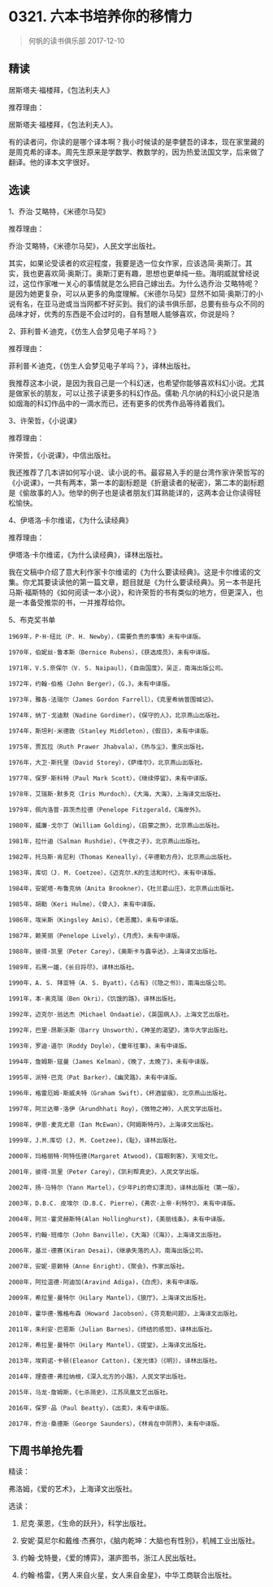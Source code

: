 # 0321. 六本书培养你的移情力
> 何帆的读书俱乐部
2017-12-10

## 精读
居斯塔夫·福楼拜，《包法利夫人》

推荐理由：

居斯塔夫·福楼拜，《包法利夫人》。

有的读者问，你读的是哪个译本啊？我小时候读的是李健吾的译本，现在家里藏的是周克希的译本。周先生原来是学数学、教数学的，因为热爱法国文学，后来做了翻译。他的译本文字很好。

## 选读
1、乔治·艾略特，《米德尔马契》

推荐理由：

乔治·艾略特，《米德尔马契》，人民文学出版社。

其实，如果论受读者的欢迎程度，我要是选一位女作家，应该选简·奥斯汀。其实，我也更喜欢简·奥斯汀。奥斯汀更有趣，思想也更单纯一些。海明威就曾经说过，这位作家唯一关心的事情就是怎么把自己嫁出去。为什么选乔治·艾略特呢？是因为她更复杂，可以从更多的角度理解。《米德尔马契》显然不如简·奥斯汀的小说有名，在亚马逊或当当网都不好买到。我们的读书俱乐部，总要有些与众不同的品味才好，优秀的东西是不会过时的，自有慧眼人能够喜欢，你说是吗？

2、菲利普·K·迪克，《仿生人会梦见电子羊吗？》

推荐理由：

菲利普·K·迪克，《仿生人会梦见电子羊吗？》，译林出版社。

我推荐这本小说，是因为我自己是一个科幻迷，也希望你能够喜欢科幻小说。尤其是做家长的朋友，可以让孩子读更多的科幻作品。儒勒·凡尔纳的科幻小说只是浩如烟海的科幻作品中的一滴水而已，还有更多的优秀作品等待着我们。

3、许荣哲，《小说课》

推荐理由：

许荣哲，《小说课》，中信出版社。

我还推荐了几本讲如何写小说、读小说的书。最容易入手的是台湾作家许荣哲写的《小说课》，一共有两本，第一本的副标题是《折磨读者的秘密》，第二本的副标题是《偷故事的人》。他举的例子也是读者朋友们耳熟能详的，这两本会让你读得轻松愉快。

4、伊塔洛·卡尔维诺，《为什么读经典》

推荐理由：

伊塔洛·卡尔维诺，《为什么读经典》，译林出版社。

我在文稿中介绍了意大利作家卡尔维诺的《为什么要读经典》。这是卡尔维诺的文集。你尤其要读读他的第一篇文章，题目就是《为什么要读经典》。另一本书是托马斯·福斯特的《如何阅读一本小说》，和许荣哲的书有类似的地方，但更深入，也是一本备受推崇的书，一并推荐给你。

5、布克奖书单


	1969年，P·H·纽比（P. H. Newby），《需要负责的事情》未有中译版。

	1970年，伯妮丝·鲁本斯（Bernice Rubens），《获选成员》，未有中译版。

	1971年，V.S.奈保尔（V. S. Naipaul），《自由国度》，吴正，南海出版公司。

	1972年，约翰·伯格（John Berger），《G.》，未有中译版。

	1973年，雅各·法瑞尔（James Gordon Farrell），《克里希纳普围城记》。

	1974年，纳丁·戈迪默（Nadine Gordimer），《保守的人》，北京燕山出版社。

	1974年，斯坦利·米德敦（Stanley Middleton），《假日》，未有中译版。

	1975年，贾瓦拉（Ruth Prawer Jhabvala），《热与尘》，重庆出版社。

	1976年，大卫·斯托里（David Storey），《萨维尔》，北京燕山出版社。

	1977年，保罗·斯科特（Paul Mark Scott），《继续停留》，未有中译版。

	1978年，艾瑞斯·默多克（Iris Murdoch），《大海，大海》，上海译文出版社。

	1979年，佩内洛普·菲茨杰拉德（Penelope Fitzgerald，《海岸外》。

	1980年，威廉·戈尔丁（William Golding），《启蒙之旅》，北京燕山出版社。

	1981年，拉什迪（Salman Rushdie），《午夜之子》，北京燕山出版社。

	1982年，托马斯·肯尼利（Thomas Keneally），《辛德勒方舟》，北京燕山出版社。

	1983年，库切（J. M. Coetzee），《迈克尔.K的生活和时代》，未有中译版。

	1984年，安妮塔·布鲁克纳（Anita Brookner），《杜兰葛山庄》，北京燕山出版社。

	1985年，胡勒（Keri Hulme），《骨人》，未有中译版。

	1986年，埃米斯（Kingsley Amis），《老恶魔》，未有中译版。

	1987年，赖芙丽（Penelope Lively），《月虎》，未有中译版。

	1988年，彼得·凯里（Peter Carey），《奥斯卡与露辛达》，上海译文出版社。

	1989年，石黑一雄，《长日将尽》，译林出版社。

	1990年，A. S. 拜亚特（A. S. Byatt），《占有》（《隐之书》），南海出版公司。

	1991年，本·奥克瑞（Ben Okri），《饥饿的路》，译林出版社。

	1992年，迈克尔·翁达杰（Michael Ondaatie），《英国病人》，上海文艺出版社。

	1992年，巴里·昂斯沃斯（Barry Unsworth），《神圣的渴望》，清华大学出版社。

	1993年，罗迪·道尔（Roddy Doyle），《童年往事》，未有中译版。

	1994年，詹姆斯·寇曼（James Kelman），《晚了，太晚了》，未有中译版。

	1995年，派特·巴克（Pat Barker），《幽灵路》，未有中译版。

	1996年，格雷厄姆·斯威夫特（Graham Swift），《杯酒留痕》，北京燕山出版社。

	1997年，阿兰达蒂·洛伊（Arundhhati Roy），《微物之神》，人民文学出版社。

	1998年，伊恩·麦克尤恩（Ian McEwan），《阿姆斯特丹》，上海译文出版社。

	1999年，J.M.库切 (J. M. Coetzee)，《耻》，译林出版社。

	2000年，玛格丽特·阿特伍德(Margaret Atwood)，《盲眼刺客》，天培文化。

	2001年，彼得·凯里（Peter Carey），《凯利帮真史》，人民文学出版。

	2002年，扬·马特尔（Yann Martel），《少年Pi的奇幻漂流》，译林出版社（第一版）。

	2003年，D.B.C. 皮埃尔（D.B.C. Pierre），《弗农·上帝·利特尔》，未有中译版。

	2004年，阿兰·霍灵赫斯特(Alan Hollinghurst)，《美丽线条》，未有中译版。

	2005年，约翰·班维尔（John Banville），《大海》（《海》），上海译文出版社。

	2006年，基兰·德赛(Kiran Desai)，《继承失落的人》，南海出版公司。

	2007年，安妮·恩赖特（Anne Enright），《聚会》，作家出版社。

	2008年，阿拉温德·阿迪加(Aravind Adiga)，《白虎》，未有中译版。

	2009年，希拉里·曼特尔（Hilary Mantel），《狼厅》，上海译文出版社。

	2010年，霍华德·雅格布森（Howard Jacobson），《芬克勒问题》，上海译文出版社。

	2011年，朱利安·巴恩斯（Julian Barnes），《终结的感觉》，译林出版社。

	2012年，希拉里·曼特尔（Hilary Mantel），《提堂》，上海译文出版社。

	2013年，埃莉诺·卡顿(Eleanor Catton)，《发光体》（《明》），译林出版社。

	2014年，理查德·弗拉纳根，《深入北方的小路》，人民文学出版社。

	2015年，马龙·詹姆斯，《七杀简史》，江苏凤凰文艺出版社。

	2016年，保罗·品（Paul Beatty），《出卖》，未有中译版。

	2017年，乔治·桑德斯（George Saunders），《林肯在中阴界》，未有中译版。

## 下周书单抢先看
精读：

弗洛姆，《爱的艺术》，上海译文出版社。

选读：

1. 尼克·莱恩，《生命的跃升》，科学出版社。

2. 安妮·莫尼尔和戴维·杰赛尔，《脑内乾坤：大脑也有性别》，机械工业出版社。
3. 约翰·戈特曼，《爱的博弈》，湛庐图书，浙江人民出版社。
4. 约翰·格雷，《男人来自火星，女人来自金星》，中华工商联合出版社。